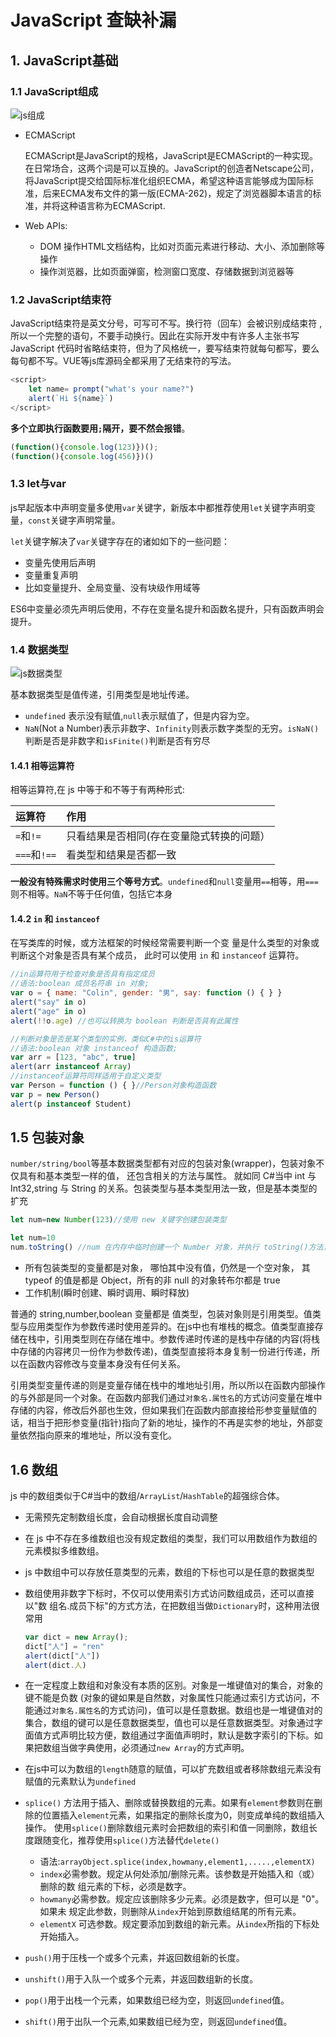 # JavaScript 查缺补漏

## 1. JavaScript基础
### 1.1 JavaScript组成
![js组成](https://s2.loli.net/2023/05/06/b8ihmMYKTFWtEJX.jpg)

* ECMAScript

    ECMAScript是JavaScript的规格，JavaScript是ECMAScript的一种实现。在日常场合，这两个词是可以互换的。JavaScript的创造者Netscape公司，将JavaScript提交给国际标准化组织ECMA，希望这种语言能够成为国际标准，后来ECMA发布文件的第一版(ECMA-262)，规定了浏览器脚本语言的标准，并将这种语言称为ECMAScript.
* Web APIs:
  * DOM 操作HTML文档结构，比如对页面元素进行移动、大小、添加删除等操作
  * 操作浏览器，比如页面弹窗，检测窗口宽度、存储数据到浏览器等

### 1.2 JavaScript结束符
JavaScript结束符是英文分号，可写可不写。换行符（回车）会被识别成结束符 ,所以一个完整的语句，不要手动换行。因此在实际开发中有许多人主张书写 JavaScript 代码时省略结束符，但为了风格统一，要写结束符就每句都写，要么每句都不写。VUE等js库源码全都采用了无结束符的写法。

```js
<script>
    let name= prompt("what's your name?")
    alert(`Hi ${name}`)
</script>
```

**多个立即执行函数要用`;`隔开，要不然会报错**。
```js
(function(){console.log(123)})();
(function(){console.log(456)})()
```

### 1.3 let与var
js早起版本中声明变量多使用`var`关键字，新版本中都推荐使用`let`关键字声明变量，`const`关键字声明常量。

`let`关键字解决了`var`关键字存在的诸如如下的一些问题：
* 变量先使用后声明
* 变量重复声明
* 比如变量提升、全局变量、没有块级作用域等

ES6中变量必须先声明后使用，不存在变量名提升和函数名提升，只有函数声明会提升。

### 1.4 数据类型
![js数据类型](https://s2.loli.net/2023/05/06/x12pHbY4iNAsL3r.jpg)

基本数据类型是值传递，引用类型是地址传递。

* `undefined` 表示没有赋值,`null`表示赋值了，但是内容为空。
* `NaN`(Not a Number)表示非数字、`Infinity`则表示数字类型的无穷。`isNaN()`判断是否是非数字和`isFinite()`判断是否有穷尽


#### 1.4.1 相等运算符
相等运算符,在 js 中等于和不等于有两种形式:

运算符|作用
:-|:-
`=`和`!=`|只看结果是否相同(存在变量隐式转换的问题）
`===`和`!==`|看类型和结果是否都一致

**一般没有特殊需求时使用三个等号方式**。`undefined`和`null`变量用`==`相等，用`===`则不相等。`NaN`不等于任何值，包括它本身

#### 1.4.2 `in` 和 `instanceof`
在写类库的时候，或方法框架的时候经常需要判断一个变 量是什么类型的对象或判断这个对象是否具有某个成员， 此时可以使用 `in` 和 `instanceof` 运算符。

```js
//in运算符用于检查对象是否具有指定成员 
//语法:boolean 成员名符串 in 对象; 
var o = { name: "Colin", gender: "男", say: function () { } }
alert("say" in o)
alert("age" in o)
alert(!!o.age) //也可以转换为 boolean 判断是否具有此属性

//判断对象是否是某个类型的实例，类似C#中的is运算符 
//语法:boolean 对象 instanceof 构造函数;
var arr = [123, "abc", true]
alert(arr instanceof Array)
//instanceof运算符同样适用于自定义类型
var Person = function () { }//Person对象构造函数
var p = new Person()
alert(p instanceof Student)
```

## 1.5 包装对象
`number/string/bool`等基本数据类型都有对应的包装对象(wrapper)，包装对象不仅具有和基本类型一样的值， 还包含相关的方法与属性。 就如同 C#当中 int 与 Int32,string 与 String 的关系。包装类型与基本类型用法一致，但是基本类型的扩充

```js
let num=new Number(123)//使用 new 关键字创建包装类型

let num=10
num.toString() //num 在内存中临时创建一个 Number 对象，并执行 toString()方法， 将结果返回，同时释放这这个包装对象
```

* 所有包装类型的变量都是对象， 哪怕其中没有值，仍然是一个空对象， 其 typeof 的值是都是 Object，所有的非 null 的对象转布尔都是 true
* 工作机制(瞬时创建、瞬时调用、瞬时释放)

普通的 string,number,boolean 变量都是 值类型，包装对象则是引用类型。值类型与应用类型作为参数传递时使用差异的。在js中也有堆栈的概念。值类型直接存储在栈中，引用类型则在存储在堆中。参数传递时传递的是栈中存储的内容(将栈中存储的内容拷贝一份作为参数传递)，值类型直接将本身复制一份进行传递，所以在函数内容修改与变量本身没有任何关系。 

引用类型变量传递的则是变量存储在栈中的堆地址引用，所以所以在函数内部操作的与外部是同一个对象。在函数内部我们通过`对象名.属性名`的方式访问变量在堆中存储的内容，修改后外部也生效，但如果我们在函数内部直接给形参变量赋值的话，相当于把形参变量(指针)指向了新的地址，操作的不再是实参的地址，外部变量依然指向原来的堆地址，所以没有变化。

## 1.6 数组
js 中的数组类似于C#当中的数组/`ArrayList`/`HashTable`的超强综合体。

* 无需预先定制数组长度，会自动根据长度自动调整
* 在 js 中不存在多维数组也没有规定数组的类型，我们可以用数组作为数组的元素模拟多维数组。
* js 中数组中可以存放任意类型的元素，数组的下标也可以是任意的数据类型
* 数组使用非数字下标时，不仅可以使用索引方式访问数组成员，还可以直接以"数 组名.成员下标"的方式方法，在把数组当做`Dictionary`时，这种用法很常用
  ```js
  var dict = new Array();
  dict["人"] = "ren"
  alert(dict["人"])
  alert(dict.人)
  ```
* 在一定程度上数组和对象没有本质的区别。对象是一堆键值对的集合，对象的键不能是负数 (对象的键如果是自然数，对象属性只能通过索引方式访问，不能通过`对象名.属性名`的方式访问)，值可以是任意数据。数组也是一堆键值对的集合，数组的键可以是任意数据类型，值也可以是任意数据类型。对象通过字面值方式声明比较方便，数组通过字面值声明时，默认是数字索引的下标。如果把数组当做字典使用，必须通过`new Array`的方式声明。

* 在js中可以为数组的`length`随意的赋值，可以扩充数组或者移除数组元素没有赋值的元素默认为`undefined`
* `splice()` 方法用于插入、删除或替换数组的元素。如果有`element`参数则在删除的位置插入`element`元素，如果指定的删除长度为0，则变成单纯的数组插入操作。 使用`splice()`删除数组元素时会把数组的索引和值一同删除，数组长度跟随变化，推荐使用`splice()`方法替代`delete()`
  * 语法:`arrayObject.splice(index,howmany,element1,.....,elementX)`
  * `index`必需参数。规定从何处添加/删除元素。该参数是开始插入和（或）删除的数 组元素的下标，必须是数字。
  * `howmany`必需参数。规定应该删除多少元素。必须是数字，但可以是 "0"。如果未 规定此参数，则删除从`index`开始到原数组结尾的所有元素。
  * `elementX` 可选参数。规定要添加到数组的新元素。从`index`所指的下标处开始插入。
       
* `push()`用于压栈一个或多个元素，并返回数组新的长度。
* `unshift()`用于入队一个或多个元素，并返回数组新的长度。
* `pop()`用于出栈一个元素，如果数组已经为空，则返回`undefined`值。
* `shift()`用于出队一个元素,如果数组已经为空，则返回`undefined`值。

